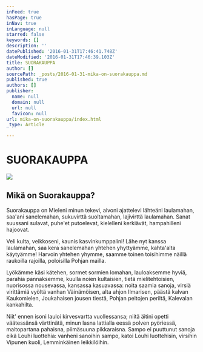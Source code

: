 ```yaml
---
inFeed: true
hasPage: true
inNav: true
inLanguage: null
starred: false
keywords: []
description: ''
datePublished: '2016-01-31T17:46:41.748Z'
dateModified: '2016-01-31T17:46:39.103Z'
title: SUORAKAUPPA
author: []
sourcePath: _posts/2016-01-31-mika-on-suorakauppa.md
published: true
authors: []
publisher:
  name: null
  domain: null
  url: null
  favicon: null
url: mika-on-suorakauppa/index.html
_type: Article

---
```

# SUORAKAUPPA
![](https://the-grid-user-content.s3-us-west-2.amazonaws.com/eeec5bb4-dd47-4b04-b72c-2818a54528b4.JPG)

## Mikä on Suorakauppa?

Suorakauppa on Mieleni minun tekevi, aivoni ajattelevi lähteäni laulamahan, saa'ani sanelemahan, sukuvirttä suoltamahan, lajivirttä laulamahan. Sanat suussani sulavat, puhe'et putoelevat, kielelleni kerkiävät, hampahilleni hajoovat.

Veli kulta, veikkoseni, kaunis kasvinkumppalini! Lähe nyt kanssa laulamahan, saa kera sanelemahan yhtehen yhyttyämme, kahta'alta käytyämme! Harvoin yhtehen yhymme, saamme toinen toisihimme näillä raukoilla rajoilla, poloisilla Pohjan mailla.

Lyökämme käsi kätehen, sormet sormien lomahan, lauloaksemme hyviä, parahia pannaksemme, kuulla noien kultaisien, tietä mielitehtoisien, nuorisossa nousevassa, kansassa kasuavassa: noita saamia sanoja, virsiä virittämiä vyöltä vanhan Väinämöisen, alta ahjon Ilmarisen, päästä kalvan Kaukomielen, Joukahaisen jousen tiestä, Pohjan peltojen periltä, Kalevalan kankahilta.

Niit' ennen isoni lauloi kirvesvartta vuollessansa; niitä äitini opetti väätessänsä värttinätä, minun lasna lattialla eessä polven pyöriessä, maitopartana pahaisna, piimäsuuna pikkaraisna. Sampo ei puuttunut sanoja eikä Louhi luottehia: vanheni sanoihin sampo, katoi Louhi luottehisin, virsihin Vipunen kuoli, Lemminkäinen leikkilöihin.
